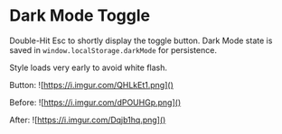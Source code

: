 # Dark Mode Toggle

Double-Hit Esc to shortly display the toggle button. Dark Mode state is saved in `window.localStorage.darkMode` for persistence.

Style loads very early to avoid white flash.


Button:
![https://i.imgur.com/QHLkEt1.png]()

Before:
![https://i.imgur.com/dPOUHGp.png]()

After:
![https://i.imgur.com/Dqjb1hq.png]()
